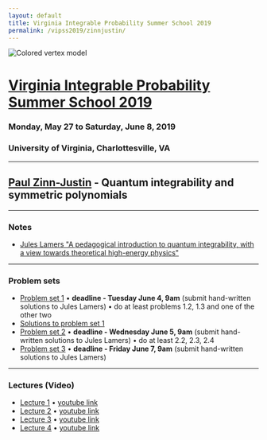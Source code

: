 ```yaml
---
layout: default
title: Virginia Integrable Probability Summer School 2019
permalink: /vipss2019/zinnjustin/
---
```


<img src="{{site.url}}/img/color-vertex.jpg" style="max-width:100%" alt="Colored vertex model">

# <a href="{{site.url}}/vipss2019/">Virginia Integrable Probability Summer School 2019</a>

### Monday, May 27 to Saturday, June 8, 2019

### University of Virginia, Charlottesville, VA

---

## <a href="http://blogs.unimelb.edu.au/paul-zinn-justin/">Paul Zinn-Justin</a> - Quantum integrability and symmetric polynomials

---

### Notes

- [Jules Lamers "A pedagogical introduction to quantum integrability, with a view towards theoretical high-energy physics"](https://arxiv.org/abs/1501.06805)


--- 

### Problem sets

- [Problem set 1]({{site.url}}/vipss2019/zinnjustin/ZJ1_tutorial.pdf) &bull; **deadline - Tuesday June 4, 9am** (submit hand-written solutions to Jules Lamers) &bull; do at least problems 1.2, 1.3 and one of the other two
- [Solutions to problem set 1]({{site.url}}/vipss2019/zinnjustin/ZJ1_tutorial_sol.pdf)
- [Problem set 2]({{site.url}}/vipss2019/zinnjustin/ZJ2_tutorial.pdf) &bull; **deadline - Wednesday June 5, 9am** (submit hand-written solutions to Jules Lamers) &bull; do at least 2.2, 2.3, 2.4
- [Problem set 3]({{site.url}}/vipss2019/zinnjustin/ZJ3_tutorial.pdf) &bull; **deadline - Friday June 7, 9am** (submit hand-written solutions to Jules Lamers)

---

### Lectures (Video)

- [Lecture 1](http://vipss19-lect.s3-website-us-east-1.amazonaws.com/ZinnJustin-1.mp4) &bull; [youtube link](https://youtu.be/5pcYpujuvX8)
- [Lecture 2](http://vipss19-lect.s3-website-us-east-1.amazonaws.com/ZinnJustin-2.mp4) &bull; [youtube link](https://youtu.be/wU3ic0VOKjI)
- [Lecture 3](http://vipss19-lect.s3-website-us-east-1.amazonaws.com/ZinnJustin-3.mp4) &bull; [youtube link](https://youtu.be/Y7NvegewJUg)
- [Lecture 4](http://vipss19-lect.s3-website-us-east-1.amazonaws.com/ZinnJustin-4.mp4) &bull; [youtube link]()

